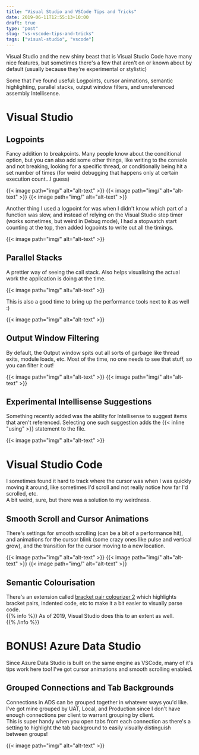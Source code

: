 ```yaml
---
title: "Visual Studio and VSCode Tips and Tricks"
date: 2019-06-11T12:55:13+10:00
draft: true
type: "post"
slug: "vs-vscode-tips-and-tricks"
tags: ["visual-studio", "vscode"]
---
```


Visual Studio and the new shiny beast that is Visual Studio Code have many nice features, but sometimes there's a few that aren't on or known about by default (usually because they're experimental or stylistic)  

Some that I've found useful: Logpoints, cursor animations, semantic highlighting, parallel stacks, output window filters, and unreferenced assembly Intellisense.

<!--more-->  

# Visual Studio  
## Logpoints  
Fancy addition to breakpoints. Many people know about the conditional option, but you can also add some other things, like writing to the console and not breaking, looking for a specific thread, or conditionally being hit a set number of times (for weird debugging that happens only at certain execution count...I guess)  

{{< image path="img/" alt="alt-text" >}}
{{< image path="img/" alt="alt-text" >}}
{{< image path="img/" alt="alt-text" >}}

Another thing I used a logpoint for was when I didn't know which part of a function was slow, and instead of relying on the Visual Studio step timer (works sometimes, but weird in Debug mode), I had a stopwatch start counting at the top, then added logpoints to write out all the timings.  

{{< image path="img/" alt="alt-text" >}}

## Parallel Stacks  
A prettier way of seeing the call stack. Also helps visualising the actual work the application is doing at the time.  

{{< image path="img/" alt="alt-text" >}}

This is also a good time to bring up the performance tools next to it as well :) 

{{< image path="img/" alt="alt-text" >}}

## Output Window Filtering
By default, the Output window spits out all sorts of garbage like thread exits, module loads, etc. Most of the time, no one needs to see that stuff, so you can filter it out!  

{{< image path="img/" alt="alt-text" >}}
{{< image path="img/" alt="alt-text" >}}

## Experimental Intellisense Suggestions  
Something recently added was the ability for Intellisense to suggest items that aren't referenced. Selecting one such suggestion adds the {{< inline "using" >}} statement to the file.  

{{< image path="img/" alt="alt-text" >}}


# Visual Studio Code  
I sometimes found it hard to track where the cursor was when I was quickly moving it around, like sometimes I'd scroll and not really notice how far I'd scrolled, etc.  
A bit weird, sure, but there was a solution to my weirdness.  

## Smooth Scroll and Cursor Animations
There's settings for smooth scrolling (can be a bit of a performance hit), and animations for the cursor blink (some crazy ones like pulse and vertical grow), and the transition for the cursor moving to a new location.  

{{< image path="img/" alt="alt-text" >}}
{{< image path="img/" alt="alt-text" >}}
{{< image path="img/" alt="alt-text" >}}


## Semantic Colourisation  
There's an extension called [bracket pair colourizer 2]() which highlights bracket pairs, indented code, etc to make it a bit easier to visually parse code.  
{{% info %}}
As of 2019, Visual Studio does this to an extent as well.  
{{% /info %}}

# BONUS! Azure Data Studio
Since Azure Data Studio is built on the same engine as VSCode, many of it's tips work here too! I've got cursor animations and smooth scrolling enabled.  

## Grouped Connections and Tab Backgrounds
Connections in ADS can be grouped together in whatever ways you'd like. I've got mine grouped by UAT, Local, and Production since I don't have enough connections per client to warrant grouping by client.  
This is super handy when you open tabs from each connection as there's a setting to highlight the tab background to easily visually distinguish between groups!  

{{< image path="img/" alt="alt-text" >}}